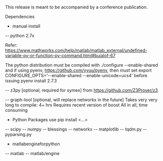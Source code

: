 This release is meant to be accompanied by a conference publication.

Dependencies

- manual install

-- python 2.7x

Refer: https://www.mathworks.com/help/matlab/matlab_external/undefined-variable-py-or-function-py-command.html#buialof-67

The python distribution must be compiled with 
./configure --enable-shared 
and if using pyenv, https://github.com/yyuu/pyenv, then must set 
export CONFIGURE_OPTS='--enable-shared --enable-unicode=ucs4'
before issuing
pyenv install 2.7.3


-- z3py [optional, required for symex] 
  from https://github.com/Z3Prover/z3

-- graph-tool  [optional, will replace networkx in the future]
  Takes very very long to compile: 4+ hrs
  Requires recent version of boost
  All in all, time consuming


- Python Packages
use pip install <...>

-- scipy
-- numpy
-- blessings
-- networkx
-- matplotlib
-- tqdm.py
-- pyparsing.py


- matlabengineforpython


-- matlab
-- matlab/engine

